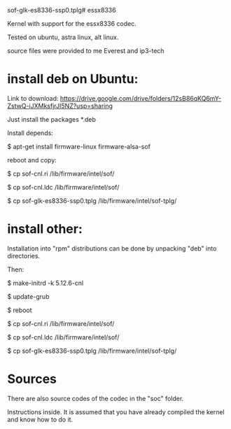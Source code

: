 sof-glk-es8336-ssp0.tplg# essx8336

Kernel with support for the essx8336 codec.

Tested on ubuntu, astra linux, alt linux.

source files were provided to me Everest and ip3-tech



# install deb on Ubuntu:
Link to download:
https://drive.google.com/drive/folders/12sB86qKQ6mY-ZstwQ-iJXMksfjrJI5NZ?usp=sharing

Just install the packages *.deb

Install depends:

$ apt-get install firmware-linux firmware-alsa-sof

reboot and copy:

$ cp sof-cnl.ri /lib/firmware/intel/sof/

$ cp sof-cnl.ldc /lib/firmware/intel/sof/

$ cp sof-glk-es8336-ssp0.tplg /lib/firmware/intel/sof-tplg/


# install other:
Installation into "rpm" distributions can be done by unpacking "deb" into directories.

Then:

$ make-initrd -k 5.12.6-cnl

$ update-grub

$ reboot

$ cp sof-cnl.ri /lib/firmware/intel/sof/

$ cp sof-cnl.ldc /lib/firmware/intel/sof/

$ cp sof-glk-es8336-ssp0.tplg /lib/firmware/intel/sof-tplg/

# Sources
There are also source codes of the codec in the "soc" folder.

Instructions inside. It is assumed that you have already compiled the kernel and know how to do it.
